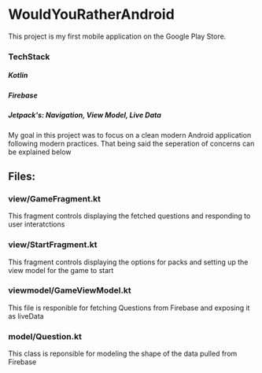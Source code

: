 # WouldYouRatherAndroid
This project is my first mobile application on the Google Play Store.

### TechStack
##### Kotlin
##### Firebase
##### Jetpack's: Navigation, View Model, Live Data

My goal in this project was to focus on a clean modern Android application following modern practices. That being said the seperation
of concerns can be explained below

## Files:
### view/GameFragment.kt
This fragment controls displaying the fetched questions and responding to user interatctions

### view/StartFragment.kt
This fragment controls displaying the options for packs and setting up the view model for the game to start

### viewmodel/GameViewModel.kt
This file is responible for fetching Questions from Firebase and exposing it as liveData

### model/Question.kt
This class is reponsible for modeling the shape of the data pulled from Firebase
